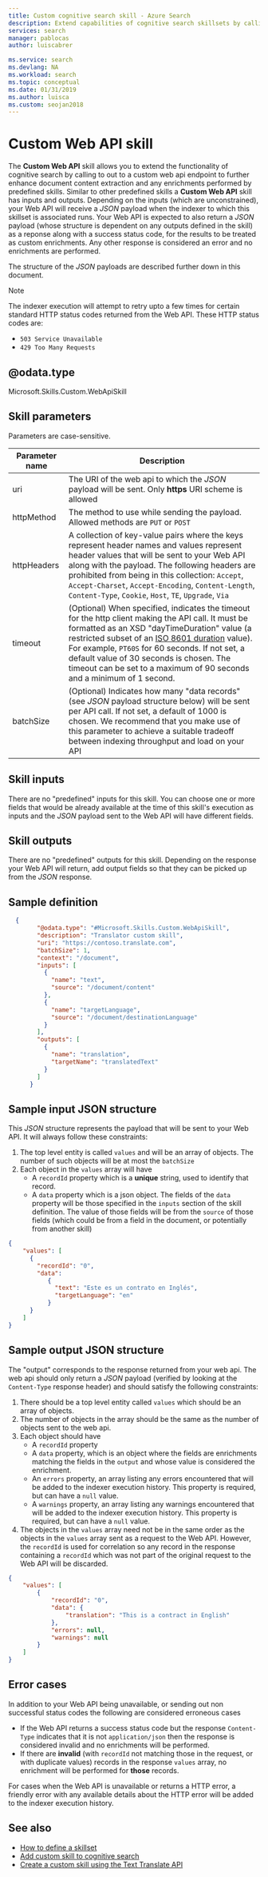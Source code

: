 ```yaml
---
title: Custom cognitive search skill - Azure Search
description: Extend capabilities of cognitive search skillsets by calling out to Web APIs
services: search
manager: pablocas
author: luiscabrer

ms.service: search
ms.devlang: NA
ms.workload: search
ms.topic: conceptual
ms.date: 01/31/2019
ms.author: luisca
ms.custom: seojan2018
---
```


#	 Custom Web API skill

The **Custom Web API** skill allows you to extend the functionality of cognitive search by calling to out to a custom web api endpoint to further enhance document content extraction and any enrichments performed by predefined skills. Similar to other predefined skills a **Custom Web API** skill has inputs and outputs. Depending on the inputs (which are unconstrained), your Web API will receive a _JSON_ payload when the indexer to which this skillset is associated runs. Your Web API is expected to also return a _JSON_ payload (whose structure is dependent on any outputs defined in the skill) as a reponse along with a success status code, for the results to be treated as custom enrichments. Any other response is considered an error and no enrichments are performed.

The structure of the _JSON_ payloads are described further down in this document.

> [!NOTE]
> The indexer execution will attempt to retry upto a few times for certain standard HTTP status codes returned from the Web API. These HTTP status codes are: 
> * `503 Service Unavailable`
> * `429 Too Many Requests`

## @odata.type  
Microsoft.Skills.Custom.WebApiSkill

## Skill parameters

Parameters are case-sensitive.

| Parameter name	 | Description |
|--------------------|-------------|
| uri | The URI of the web api to which the _JSON_ payload will be sent. Only **https** URI scheme is allowed |
| httpMethod | The method to use while sending the payload. Allowed methods are `PUT` or `POST` |
| httpHeaders | A collection of key-value pairs where the keys represent header names and values represent header values that will be sent to your Web API along with the payload. The following headers are prohibited from being in this collection:  `Accept`, `Accept-Charset`, `Accept-Encoding`, `Content-Length`, `Content-Type`, `Cookie`, `Host`, `TE`, `Upgrade`, `Via` |
| timeout | (Optional) When specified, indicates the timeout for the http client making the API call. It must be formatted as an XSD "dayTimeDuration" value (a restricted subset of an [ISO 8601 duration](https://www.w3.org/TR/xmlschema11-2/#dayTimeDuration) value). For example, `PT60S` for 60 seconds. If not set, a default value of 30 seconds is chosen. The timeout can be set to a maximum of 90 seconds and a minimum of 1 second. |
| batchSize | (Optional) Indicates how many "data records" (see _JSON_ payload structure below) will be sent per API call. If not set, a default of 1000 is chosen. We recommend that you make use of this parameter to achieve a suitable tradeoff between indexing throughput and load on your API |

## Skill inputs

There are no "predefined" inputs for this skill. You can choose one or more fields that would be already available at the time of this skill's execution as inputs and the _JSON_ payload sent to the Web API will have different fields.

## Skill outputs

There are no "predefined" outputs for this skill. Depending on the response your Web API will return, add output fields so that they can be picked up from the _JSON_ response.


##	Sample definition

```json
  {
        "@odata.type": "#Microsoft.Skills.Custom.WebApiSkill",
        "description": "Translator custom skill",
        "uri": "https://contoso.translate.com",
        "batchSize": 1,
        "context": "/document",
        "inputs": [
          {
            "name": "text",
            "source": "/document/content"
          },
          {
            "name": "targetLanguage",
            "source": "/document/destinationLanguage"
          }
        ],
        "outputs": [
          {
            "name": "translation",
            "targetName": "translatedText"
          }
        ]
      }
```
##	Sample input JSON structure

This _JSON_ structure represents the payload that will be sent to your Web API.
It will always follow these constraints:

1. The top level entity is called `values` and will be an array of objects. The number of such objects will be at most the `batchSize`
2. Each object in the `values` array will have
    * A `recordId` property which is a **unique** string, used to identify that record.
    * A `data` property which is a json object. The fields of the `data` property will be those specified in the `inputs` section of the skill definition. The value of those fields will be from the `source` of those fields (which could be from a field in the document, or potentially from another skill)

```json
{
    "values": [
      {
        "recordId": "0",
        "data":
           {
             "text": "Este es un contrato en Inglés",
             "targetLanguage": "en"
           }
      }
    ]
}
```

##	Sample output JSON structure

The "output" corresponds to the response returned from your web api. The web api should only return a _JSON_ payload (verified by looking at the `Content-Type` response header) and should satisfy the following constraints:

1. There should be a top level entity called `values` which should be an array of objects.
2. The number of objects in the array should be the same as the number of objects sent to the web api.
3. Each object should have
   * A `recordId` property
   * A `data` property, which is an object where the fields are enrichments matching the fields in the `output` and whose value is considered the enrichment.
   * An `errors` property, an array listing any errors encountered that will be added to the indexer execution history. This property is required, but can have a `null` value.
   * A `warnings` property, an array listing any warnings encountered that will be added to the indexer execution history. This property is required, but can have a `null` value.
4. The objects in the `values` array need not be in the same order as the objects in the `values` array sent as a request to the Web API. However, the `recordId` is used for correlation so any record in the response containing a `recordId` which was not part of the original request to the Web API will be discarded.

```json
{
    "values": [
        {
            "recordId": "0",
            "data": {
                "translation": "This is a contract in English"
            },
            "errors": null,
            "warnings": null
        }
    ]
}

```

## Error cases
In addition to your Web API being unavailable, or sending out non successful status codes the following are considered erroneous cases

* If the Web API returns a success status code but the response `Content-Type` indicates that it is not `application/json` then the response is considered invalid and no enrichments will be performed.
* If there are **invalid** (with `recordId` not matching those in the request, or with duplicate values) records in the response `values` array, no enrichment will be performed for **those** records.

For cases when the Web API is unavailable or returns a HTTP error, a friendly error with any available details about the HTTP error will be added to the indexer execution history.

## See also

+ [How to define a skillset](cognitive-search-defining-skillset.md)
+ [Add custom skill to cognitive search](cognitive-search-custom-skill-interface.md)
+ [Create a custom skill using the Text Translate API](cognitive-search-create-custom-skill-example.md)